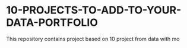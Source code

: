 # 10-PROJECTS-TO-ADD-TO-YOUR-DATA-PORTFOLIO
This repository contains project based on 10 project from data with mo
